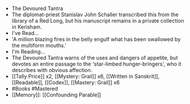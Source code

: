 - The Devoured Tantra
- The diplomat-priest Stanislav John Schaller transcribed this from the library of a Red Long, but his manuscript remains in a private collection in Kerisham.
- I've Read...
- 'A million blazing fires in the belly engulf what has been swallowed by the multiform mouths.'
- I'm Reading...
- The Devoured Tantra warns of the uses and dangers of appetite, but devotes an entire passage to the 'star-limbed hunger-bringers', who it describes with obvious affection.
- [[Tally Price]] x2, [[Mystery: Grail]] x6, [[Written in Sanskrit]], [[Readable]], [[Codex]], [[Mastery: Grail]] x6
- #Books #Mastered
- [[Memory]]: [[Confounding Parable]]
